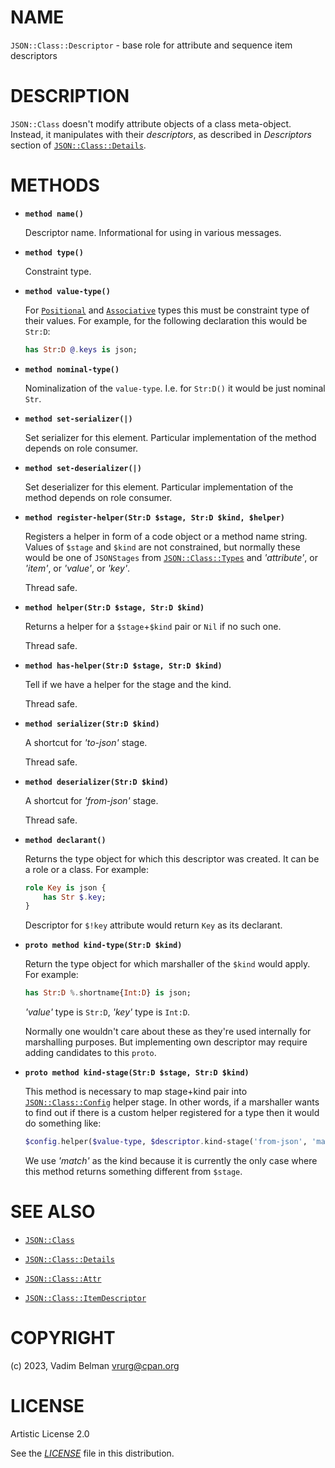# NAME

`JSON::Class::Descriptor` - base role for attribute and sequence item descriptors

# DESCRIPTION

`JSON::Class` doesn't modify attribute objects of a class meta-object. Instead, it manipulates with their *descriptors*, as described in *Descriptors* section of [`JSON::Class::Details`](Details.md).

# METHODS

  - **`method name()`**
    
    Descriptor name. Informational for using in various messages.

  - **`method type()`**
    
    Constraint type.

  - **`method value-type()`**
    
    For [`Positional`](https://docs.raku.org/type/Positional) and [`Associative`](https://docs.raku.org/type/Associative) types this must be constraint type of their values. For example, for the following declaration this would be `Str:D`:
    
    ``` raku
    has Str:D @.keys is json;
    ```

  - **`method nominal-type()`**
    
    Nominalization of the `value-type`. I.e. for `Str:D()` it would be just nominal `Str`.

  - **`method set-serializer(|)`**
    
    Set serializer for this element. Particular implementation of the method depends on role consumer.

  - **`method set-deserializer(|)`**
    
    Set deserializer for this element. Particular implementation of the method depends on role consumer.

  - **`method register-helper(Str:D $stage, Str:D $kind, $helper)`**
    
    Registers a helper in form of a code object or a method name string. Values of `$stage` and `$kind` are not constrained, but normally these would be one of `JSONStages` from [`JSON::Class::Types`](Types.md) and *'attribute'*, or *'item'*, or *'value'*, or *'key'*.
    
    Thread safe.

  - **`method helper(Str:D $stage, Str:D $kind)`**
    
    Returns a helper for a `$stage`+`$kind` pair or `Nil` if no such one.
    
    Thread safe.

  - **`method has-helper(Str:D $stage, Str:D $kind)`**
    
    Tell if we have a helper for the stage and the kind.
    
    Thread safe.

  - **`method serializer(Str:D $kind)`**
    
    A shortcut for *'to-json'* stage.
    
    Thread safe.

  - **`method deserializer(Str:D $kind)`**
    
    A shortcut for *'from-json'* stage.
    
    Thread safe.

  - **`method declarant()`**
    
    Returns the type object for which this descriptor was created. It can be a role or a class. For example:
    
    ``` raku
    role Key is json {
        has Str $.key;
    }
    ```
    
    Descriptor for `$!key` attribute would return `Key` as its declarant.

  - **`proto method kind-type(Str:D $kind)`**
    
    Return the type object for which marshaller of the `$kind` would apply. For example:
    
    ``` raku
    has Str:D %.shortname{Int:D} is json;
    ```
    
    *'value'* type is `Str:D`, *'key'* type is `Int:D`.
    
    Normally one wouldn't care about these as they're used internally for marshalling purposes. But implementing own descriptor may require adding candidates to this `proto`.

  - **`proto method kind-stage(Str:D $stage, Str:D $kind)`**
    
    This method is necessary to map stage+kind pair into [`JSON::Class::Config`](Config.md) helper stage. In other words, if a marshaller wants to find out if there is a custom helper registered for a type then it would do something like:
    
    ``` raku
    $config.helper($value-type, $descriptor.kind-stage('from-json', 'match'))
    ```
    
    We use *'match'* as the kind because it is currently the only case where this method returns something different from `$stage`.

# SEE ALSO

  - [`JSON::Class`](../Class.md)

  - [`JSON::Class::Details`](Details.md)

  - [`JSON::Class::Attr`](Attr.md)

  - [`JSON::Class::ItemDescriptor`](ItemDescriptor.md)

# COPYRIGHT

(c) 2023, Vadim Belman <vrurg@cpan.org>

# LICENSE

Artistic License 2.0

See the [*LICENSE*](../../../../LICENSE) file in this distribution.
